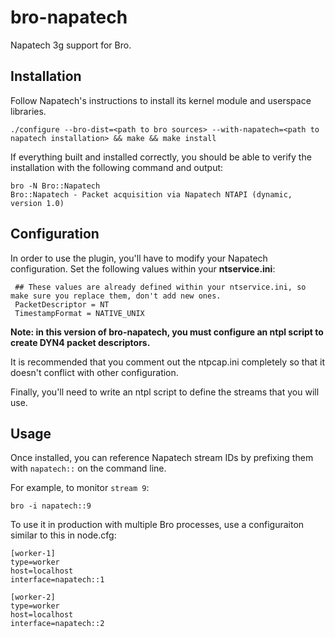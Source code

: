 # bro-napatech
Napatech 3g support for Bro.

Installation
------------

Follow Napatech's instructions to install its kernel module and userspace libraries. 

```
./configure --bro-dist=<path to bro sources> --with-napatech=<path to napatech installation> && make && make install
```

If everything built and installed correctly, you should be able to verify the installation with the following command and output:

```
bro -N Bro::Napatech
Bro::Napatech - Packet acquisition via Napatech NTAPI (dynamic, version 1.0)
```

Configuration
-------------

In order to use the plugin, you'll have to modify your Napatech configuration. Set the following values within your **ntservice.ini**:

```
 ## These values are already defined within your ntservice.ini, so make sure you replace them, don't add new ones. 
 PacketDescriptor = NT
 TimestampFormat = NATIVE_UNIX
```

**Note: in this version of bro-napatech, you must configure an ntpl script to create DYN4 packet descriptors.**

It is recommended that you comment out the ntpcap.ini completely so that it doesn't conflict with other configuration.

Finally, you'll need to write an ntpl script to define the streams that you will use. 

Usage
-----

Once installed, you can reference Napatech stream IDs by prefixing them with ``napatech::`` on the command line. 

For example, to monitor ``stream 9``:

```
bro -i napatech::9
```

To use it in production with multiple Bro processes, use a configuraiton similar to this in node.cfg:

```
[worker-1]
type=worker
host=localhost
interface=napatech::1

[worker-2]
type=worker
host=localhost
interface=napatech::2
```
